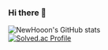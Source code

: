### Hi there 👋

![NewHooon's GitHub stats](https://github-readme-stats.vercel.app/api?username=NewHooon&show_icons=true&theme=dark)   
[![Solved.ac Profile](http://mazassumnida.wtf/api/generate_badge?boj=tpgns97)](https://solved.ac/tpgns97)
<!--
**NewHooon/NewHooon** is a ✨ _special_ ✨ repository because its `README.md` (this file) appears on your GitHub profile.

Here are some ideas to get you started:

- 🔭 I’m currently working on ...
- 🌱 I’m currently learning ...
- 👯 I’m looking to collaborate on ...
- 🤔 I’m looking for help with ...
- 💬 Ask me about ...
- 📫 How to reach me: ...
- 😄 Pronouns: ...
- ⚡ Fun fact: ...
-->
